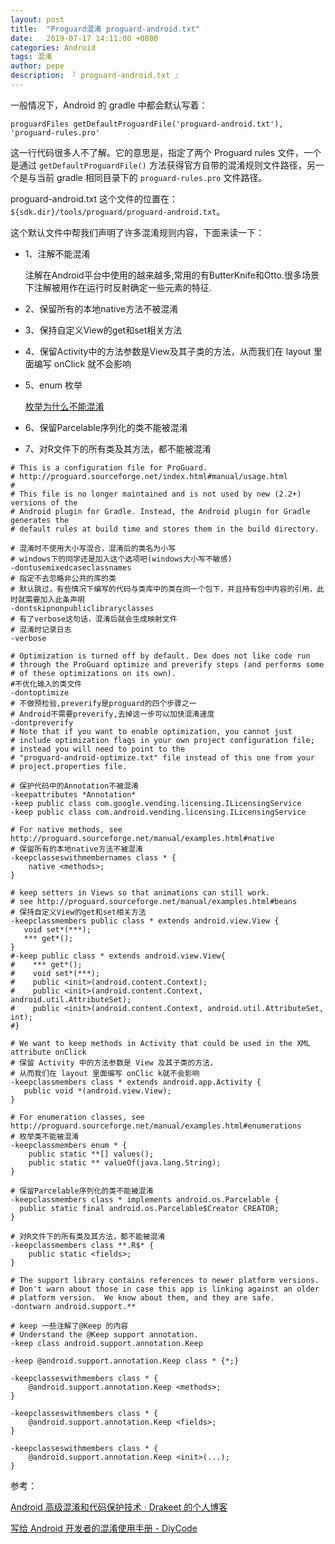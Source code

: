 ```yaml
---
layout: post
title:  "Proguard混淆 proguard-android.txt"
date:   2019-07-17 14:11:00 +0800
categories: Android
tags: 混淆
author: pepe
description: 『 proguard-android.txt 』
---
```


一般情况下，Android 的 gradle 中都会默认写着：
```
proguardFiles getDefaultProguardFile('proguard-android.txt'), 'proguard-rules.pro' 
```
这一行代码很多人不了解。它的意思是，指定了两个 Proguard rules 文件，一个是通过 `getDefaultProguardFile()` 方法获得官方自带的混淆规则文件路径，另一个是与当前 gradle 相同目录下的 `proguard-rules.pro` 文件路径。

proguard-android.txt 这个文件的位置在：`${sdk.dir}/tools/proguard/proguard-android.txt`。

这个默认文件中帮我们声明了许多混淆规则内容，下面来读一下：

* 1、注解不能混淆
    
    注解在Android平台中使用的越来越多,常用的有ButterKnife和Otto.很多场景下注解被用作在运行时反射确定一些元素的特征.

* 2、保留所有的本地native方法不被混淆

* 3、保持自定义View的get和set相关方法

* 4、保留Activity中的方法参数是View及其子类的方法，从而我们在 layout 里面编写 onClick 就不会影响

* 5、enum  枚举

    [枚举为什么不能混淆](https://494778200pepe.github.io/android/2019/07/21/Proguard%E6%B7%B7%E6%B7%86-%E6%9E%9A%E4%B8%BE%E4%B8%BA%E4%BB%80%E4%B9%88%E4%B8%8D%E8%83%BD%E6%B7%B7%E6%B7%86.html)

* 6、保留Parcelable序列化的类不能被混淆

* 7、对R文件下的所有类及其方法，都不能被混淆

  
```
# This is a configuration file for ProGuard.
# http://proguard.sourceforge.net/index.html#manual/usage.html
#
# This file is no longer maintained and is not used by new (2.2+) versions of the
# Android plugin for Gradle. Instead, the Android plugin for Gradle generates the
# default rules at build time and stores them in the build directory.

# 混淆时不使用大小写混合，混淆后的类名为小写
# windows下的同学还是加入这个选项吧(windows大小写不敏感)
-dontusemixedcaseclassnames
# 指定不去忽略非公共的库的类
# 默认跳过，有些情况下编写的代码与类库中的类在同一个包下，并且持有包中内容的引用，此时就需要加入此条声明
-dontskipnonpubliclibraryclasses
# 有了verbose这句话，混淆后就会生成映射文件
# 混淆时记录日志
-verbose

# Optimization is turned off by default. Dex does not like code run
# through the ProGuard optimize and preverify steps (and performs some
# of these optimizations on its own).
#不优化输入的类文件
-dontoptimize
# 不做预检验,preverify是proguard的四个步骤之一
# Android不需要preverify,去掉这一步可以加快混淆速度
-dontpreverify
# Note that if you want to enable optimization, you cannot just
# include optimization flags in your own project configuration file;
# instead you will need to point to the
# "proguard-android-optimize.txt" file instead of this one from your
# project.properties file.

# 保护代码中的Annotation不被混淆
-keepattributes *Annotation*
-keep public class com.google.vending.licensing.ILicensingService
-keep public class com.android.vending.licensing.ILicensingService

# For native methods, see http://proguard.sourceforge.net/manual/examples.html#native
# 保留所有的本地native方法不被混淆
-keepclasseswithmembernames class * {
    native <methods>;
}

# keep setters in Views so that animations can still work.
# see http://proguard.sourceforge.net/manual/examples.html#beans
# 保持自定义View的get和set相关方法
-keepclassmembers public class * extends android.view.View {
   void set*(***);
   *** get*();
}
#-keep public class * extends android.view.View{
#    *** get*();
#    void set*(***);
#    public <init>(android.content.Context);
#    public <init>(android.content.Context, android.util.AttributeSet);
#    public <init>(android.content.Context, android.util.AttributeSet, int);
#}

# We want to keep methods in Activity that could be used in the XML attribute onClick
# 保留 Activity 中的方法参数是 View 及其子类的方法，
# 从而我们在 layout 里面编写 onClic k就不会影响
-keepclassmembers class * extends android.app.Activity {
   public void *(android.view.View);
}

# For enumeration classes, see http://proguard.sourceforge.net/manual/examples.html#enumerations
# 枚举类不能被混淆
-keepclassmembers enum * {
    public static **[] values();
    public static ** valueOf(java.lang.String);
}

# 保留Parcelable序列化的类不能被混淆
-keepclassmembers class * implements android.os.Parcelable {
  public static final android.os.Parcelable$Creator CREATOR;
}

# 对R文件下的所有类及其方法，都不能被混淆
-keepclassmembers class **.R$* {
    public static <fields>;
}

# The support library contains references to newer platform versions.
# Don't warn about those in case this app is linking against an older
# platform version.  We know about them, and they are safe.
-dontwarn android.support.**

# keep 一些注解了@Keep 的内容
# Understand the @Keep support annotation.
-keep class android.support.annotation.Keep

-keep @android.support.annotation.Keep class * {*;}

-keepclasseswithmembers class * {
    @android.support.annotation.Keep <methods>;
}

-keepclasseswithmembers class * {
    @android.support.annotation.Keep <fields>;
}

-keepclasseswithmembers class * {
    @android.support.annotation.Keep <init>(...);
}
```

参考：

[Android 高级混淆和代码保护技术 · Drakeet 的个人博客](https://blog.csdn.net/hqiangtai/article/details/76037244)

[写给 Android 开发者的混淆使用手册 - DiyCode](https://www.diycode.cc/topics/380)

